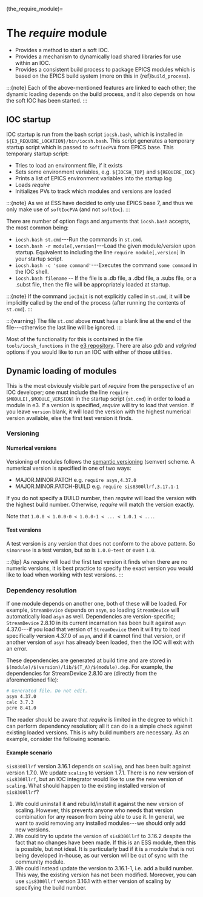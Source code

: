 (the_require_module)=

# The *require* module

* Provides a method to start a soft IOC.
* Provides a mechanism to dynamically load shared libraries for use within an IOC.
* Provides a consistent build process to package EPICS modules which is based on the EPICS build system (more on this in {ref}`build_process`).

:::{note}
Each of the above-mentioned features are linked to each other; the dynamic loading depends on the build process, and it also depends on how the soft IOC has been started.
:::

## IOC startup

IOC startup is run from the bash script `iocsh.bash`, which is installed in `${E3_REQUIRE_LOCATION}/bin/iocsh.bash`. This script generates a temporary startup script which is passed to `softIocPVA` from EPICS base. This temporary startup script:
* Tries to load an environment file, if it exists
* Sets some environment variables, e.g. `${IOCSH_TOP}` and `${REQUIRE_IOC}`
* Prints a list of EPICS environment variables into the startup log
* Loads *require*
* Initializes PVs to track which modules and versions are loaded

:::{note}
As we at ESS have decided to only use EPICS base 7, and thus we only make use of `softIocPVA` (and not `softIoc`).
:::

There are number of option flags and arguments that `iocsh.bash` accepts, the most common being: <!-- TODO: rewrite all of tihs and fixme -->

* `iocsh.bash st.cmd`---Run the commands in `st.cmd`.
* `iocsh.bash -r module[,version]`---Load the given module/version upon startup. Equivalent to including the line `require module[,version]` in your startup script.
* `iocsh.bash -c 'some command'`---Executes the command `some command` in the IOC shell.
* `iocsh.bash filename` -- If the file is a .db file, a .dbd file, a .subs file, or a .subst file, then the file will be appropriately loaded at startup.

:::{note}
If the command `iocInit` is not explicitly called in `st.cmd`, it will be implicitly called by the end of the process (after running the contents of `st.cmd`).
:::

:::{warning}
The file `st.cmd` above **must** have a blank line at the end of the file---otherwise the last line will be ignored.
:::

Most of the functionality for this is contained in the file `tools/iocsh_functions` in the [e3 repository](https://gitlab.esss.lu.se/e3/e3). There are also *gdb* and *valgrind* options if you would like to run an IOC with either of those utilities.

## Dynamic loading of modules

This is the most obviously visible part of *require* from the perspective of an IOC developer; one must include the line `require $MODULE[,$MODULE_VERSION]` in the startup script (`st.cmd`) in order to load a module in e3. If a version is specified, *require* will try to load that version. If you leave `version` blank, it will load the version with the highest numerical version available, else the first test version it finds.

### Versioning

#### Numerical versions

Versioning of modules follows the [semantic versioning](https://semver.org/) (semver) scheme. A numerical version is specified in one of two ways:

* MAJOR.MINOR.PATCH e.g. `require asyn,4.37.0`
* MAJOR.MINOR.PATCH-BUILD e.g. `require sis8300llrf,3.17.1-1`

If you do not specify a BUILD number, then *require* will load the version with the highest build number. Otherwise, *require* will match the version exactly.

Note that `1.0.0 < 1.0.0-0 < 1.0.0-1 < ... < 1.0.1 < ...`.

#### Test versions

A test version is any version that does not conform to the above pattern. So `simonrose` is a test version, but so is `1.0.0-test` or even `1.0`.

:::{tip}
As *require* will load the first test version it finds when there are no numeric versions, it is best practice to specify the exact version you would like to load when working with test versions.
:::

### Dependency resolution

If one module depends on another one, both of these will be loaded. For example, `StreamDevice` depends on `asyn`, so loading `StreamDevice` will automatically load `asyn` as well. Dependencies are version-specific; `StreamDevice` 2.8.10 in its current incarnation has been built against `asyn` 4.37.0---if you load that version of `StreamDevice` then it will try to load specifically version 4.37.0 of `asyn`, and if it cannot find that version, or if another version of `asyn` has already been loaded, then the IOC will exit with an error.

These dependencies are generated at build time and are stored in `$(module)/$(version)/lib/$(T_A)/$(module).dep`. For example, the dependencies for StreamDevice 2.8.10 are (directly from the aforementioned file):

```bash
# Generated file. Do not edit.
asyn 4.37.0
calc 3.7.3
pcre 8.41.0
```

The reader should be aware that *require* is limited in the degree to which it can perform dependency resolution; all it can do is a simple check against existing loaded versions. This is why build numbers are necessary. As an example, consider the following scenario.

#### Example scenario

`sis8300llrf` version 3.16.1 depends on `scaling`, and has been built against version 1.7.0. We update `scaling` to version 1.7.1. There is no new version of `sis8300llrf`, but an IOC integrator would like to use the new version of `scaling`. What should happen to the existing installed version of `sis8300llrf`?

1. We could uninstall it and rebuild/install it against the new version of scaling. However, this prevents anyone who needs that version combination for any reason from being able to use it. In general, we want to avoid removing any installed modules---we should only add new versions.
2. We could try to update the version of `sis8300llrf` to 3.16.2 despite the fact that no changes have been made. If this is an ESS module, then this is possible, but not ideal. It is particularly bad if it is a module that is not being developed in-house, as our version will be out of sync with the community module.
3. We could instead update the version to 3.16.1-1, i.e. add a build number. This way, the existing version has not been modified. Moreover, you can use `sis8300llrf` version 3.16.1 with either version of scaling by specifying the build number.
